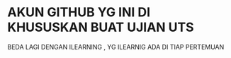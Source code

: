 # AKUN GITHUB YG INI DI KHUSUSKAN BUAT UJIAN UTS 

BEDA LAGI DENGAN ILEARNING , YG ILEARNIG ADA DI TIAP PERTEMUAN
